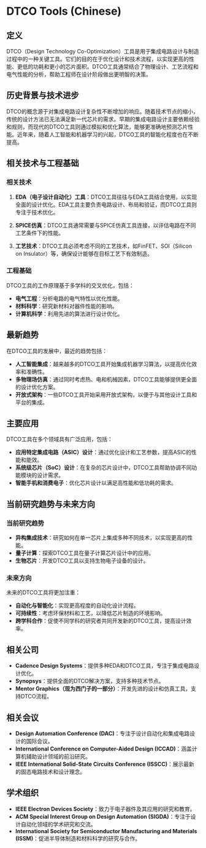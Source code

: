 # DTCO Tools (Chinese)

## 定义

DTCO（Design Technology Co-Optimization）工具是用于集成电路设计与制造过程中的一种关键工具。它们的目的在于优化设计和技术流程，以实现更高的性能、更低的功耗和更小的芯片面积。DTCO工具通常结合了物理设计、工艺流程和电气性能的分析，帮助工程师在设计阶段做出更明智的决策。

## 历史背景与技术进步

DTCO的概念源于对集成电路设计复杂性不断增加的响应。随着技术节点的缩小，传统的设计方法已无法满足新一代芯片的需求。早期的集成电路设计主要依赖经验和规则，而现代的DTCO工具则通过模拟和优化算法，能够更准确地预测芯片性能。近年来，随着人工智能和机器学习的兴起，DTCO工具的智能化程度也在不断提高。

## 相关技术与工程基础

### 相关技术

1. **EDA（电子设计自动化）工具**：DTCO工具往往与EDA工具结合使用，以实现全面的设计优化。EDA工具主要负责电路设计、布局和验证，而DTCO工具则专注于技术优化。
   
2. **SPICE仿真**：DTCO工具通常需要与SPICE仿真工具连接，以评估电路在不同工艺条件下的性能。

3. **工艺技术**：DTCO工具必须考虑不同的工艺技术，如FinFET、SOI（Silicon on Insulator）等，确保设计能够在目标工艺下有效制造。

### 工程基础

DTCO工具的工作原理基于多学科的交叉优化，包括：

- **电气工程**：分析电路的电气特性以优化性能。
- **材料科学**：研究新材料对器件性能的影响。
- **计算机科学**：利用先进的算法进行设计优化。

## 最新趋势

在DTCO工具的发展中，最近的趋势包括：

- **人工智能集成**：越来越多的DTCO工具开始集成机器学习算法，以提高优化效率和准确性。
- **多物理场仿真**：通过同时考虑热、电和机械因素，DTCO工具能够提供更全面的设计优化方案。
- **开放式架构**：一些DTCO工具开始采用开放式架构，以便于与其他设计工具和平台的集成。

## 主要应用

DTCO工具在多个领域具有广泛应用，包括：

- **应用特定集成电路（ASIC）设计**：通过优化设计和工艺参数，提高ASIC的性能和能效。
- **系统级芯片（SoC）设计**：在复杂的芯片设计中，DTCO工具帮助协调不同功能模块的设计需求。
- **智能手机和消费电子**：优化芯片设计以满足高性能和低功耗的需求。

## 当前研究趋势与未来方向

### 当前研究趋势

- **异构集成技术**：研究如何在单一芯片上集成多种不同技术，以实现更高的性能。
- **量子计算**：探索DTCO工具在量子计算芯片设计中的应用。
- **生物芯片**：开发DTCO工具以支持生物电子设备的设计。

### 未来方向

未来的DTCO工具将更加注重：

- **自动化与智能化**：实现更高程度的自动化设计流程。
- **可持续性**：考虑环保材料和工艺，以降低芯片制造的环境影响。
- **跨学科合作**：促使不同学科的研究者共同开发新的DTCO工具，提高设计效率。

## 相关公司

- **Cadence Design Systems**：提供多种EDA和DTCO工具，专注于集成电路设计优化。
- **Synopsys**：提供全面的DTCO解决方案，支持多种技术节点。
- **Mentor Graphics（现为西门子的一部分）**：开发先进的设计和仿真工具，支持DTCO流程。

## 相关会议

- **Design Automation Conference (DAC)**：专注于设计自动化和集成电路设计的国际会议。
- **International Conference on Computer-Aided Design (ICCAD)**：涵盖计算机辅助设计领域的前沿研究。
- **IEEE International Solid-State Circuits Conference (ISSCC)**：展示最新的固态电路技术和设计理念。

## 学术组织

- **IEEE Electron Devices Society**：致力于电子器件及其应用的研究和教育。
- **ACM Special Interest Group on Design Automation (SIGDA)**：专注于设计自动化领域的学术研究和交流。
- **International Society for Semiconductor Manufacturing and Materials (ISSM)**：促进半导体制造和材料科学的研究与合作。